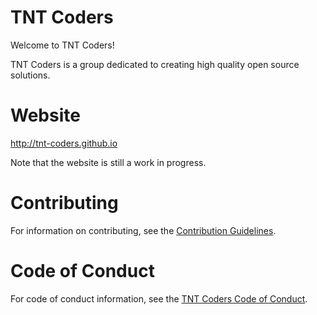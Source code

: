 # TNT Coders

Welcome to TNT Coders!

TNT Coders is a group dedicated to creating high quality open source solutions.

# Website

<http://tnt-coders.github.io>

Note that the website is still a work in progress.

# Contributing

For information on contributing, see the [Contribution Guidelines](CONTRIBUTING.md).

# Code of Conduct

For code of conduct information, see the [TNT Coders Code of Conduct](CODE_OF_CONDUCT.md).
